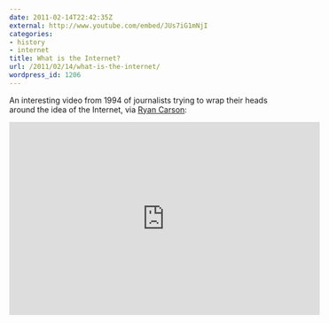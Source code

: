 ```yaml
---
date: 2011-02-14T22:42:35Z
external: http://www.youtube.com/embed/JUs7iG1mNjI
categories:
- history
- internet
title: What is the Internet?
url: /2011/02/14/what-is-the-internet/
wordpress_id: 1206
---
```


An interesting video from 1994 of journalists trying to wrap their heads around the idea of the Internet, via <a href="http://thinkvitamin.com/asides/what-is-internet/">Ryan Carson</a>:

<iframe title="YouTube video player" width="560" height="349" src="http://www.youtube.com/embed/JUs7iG1mNjI" frameborder="0" allowfullscreen></iframe>

